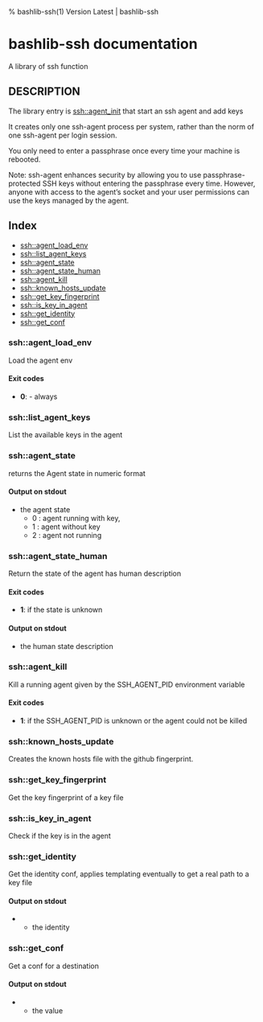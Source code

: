 % bashlib-ssh(1) Version Latest | bashlib-ssh
# bashlib-ssh documentation

A library of ssh function

## DESCRIPTION

The library entry is [ssh::agent_init](#sshagent_init) that start an ssh agent
and add keys

It creates only one ssh-agent process per system, 
rather than the norm of one ssh-agent per login session.

You only need to enter a passphrase once every time your machine is rebooted.

Note: ssh-agent enhances security by allowing you to use passphrase-protected SSH keys without
entering the passphrase every time. 
However, anyone with access to the agent’s socket and your user permissions can use the keys 
managed by the agent.

## Index

* [ssh::agent_load_env](#sshagent_load_env)
* [ssh::list_agent_keys](#sshlist_agent_keys)
* [ssh::agent_state](#sshagent_state)
* [ssh::agent_state_human](#sshagent_state_human)
* [ssh::agent_kill](#sshagent_kill)
* [ssh::known_hosts_update](#sshknown_hosts_update)
* [ssh::get_key_fingerprint](#sshget_key_fingerprint)
* [ssh::is_key_in_agent](#sshis_key_in_agent)
* [ssh::get_identity](#sshget_identity)
* [ssh::get_conf](#sshget_conf)

### ssh::agent_load_env

Load the agent env

#### Exit codes

* **0**: - always

### ssh::list_agent_keys

List the available keys in the agent

### ssh::agent_state

returns the Agent state in numeric format

#### Output on stdout

* the agent state
  * 0 : agent running with key,
  * 1 : agent without key
  * 2 : agent not running

### ssh::agent_state_human

Return the state of the agent has human description

#### Exit codes

* **1**: if the state is unknown

#### Output on stdout

* the human state description

### ssh::agent_kill

Kill a running agent given by the SSH_AGENT_PID environment variable

#### Exit codes

* **1**: if the SSH_AGENT_PID is unknown or the agent could not be killed

### ssh::known_hosts_update

Creates the known hosts file with the github fingerprint.

### ssh::get_key_fingerprint

Get the key fingerprint of a key file

### ssh::is_key_in_agent

Check if the key is in the agent

### ssh::get_identity

Get the identity conf, applies templating eventually to get
a real path to a key file

#### Output on stdout

* - the identity

### ssh::get_conf

Get a conf for a destination

#### Output on stdout

* - the value


